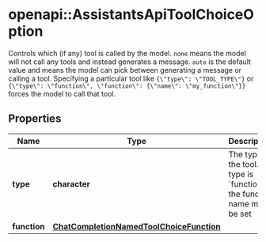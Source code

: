 # openapi::AssistantsApiToolChoiceOption

Controls which (if any) tool is called by the model. `none` means the model will not call any tools and instead generates a message. `auto` is the default value and means the model can pick between generating a message or calling a tool. Specifying a particular tool like `{\"type\": \"TOOL_TYPE\"}` or `{\"type\": \"function\", \"function\": {\"name\": \"my_function\"}}` forces the model to call that tool. 

## Properties
Name | Type | Description | Notes
------------ | ------------- | ------------- | -------------
**type** | **character** | The type of the tool. If type is &#x60;function&#x60;, the function name must be set | [Enum: [function, code_interpreter, retrieval]] 
**function** | [**ChatCompletionNamedToolChoiceFunction**](ChatCompletionNamedToolChoice_function.md) |  | [optional] 



